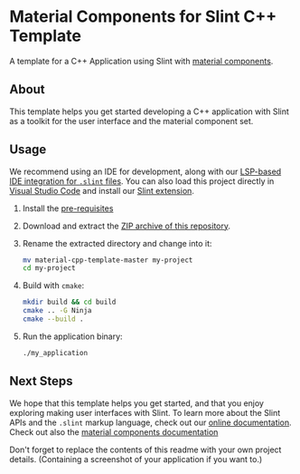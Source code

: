 # Material Components for Slint C++ Template

A template for a C++ Application using Slint with [material components](https://github.com/slint-ui/slint/tree/master/ui-libraries/material).

## About

This template helps you get started developing a C++ application with Slint as a toolkit
for the user interface and the material component set.

## Usage

We recommend using an IDE for development, along with our [LSP-based IDE integration for `.slint` files](https://github.com/slint-ui/slint/blob/master/tools/lsp/README.md). You can also load this project directly in [Visual Studio Code](https://code.visualstudio.com) and install our [Slint extension](https://marketplace.visualstudio.com/items?itemName=Slint.slint).

1. Install the [pre-requisites](https://docs.slint.dev/latest/docs/cpp/cmake)
2. Download and extract the [ZIP archive of this repository](https://github.com/slint-ui/material-cpp-template/archive/refs/heads/master.zip).

3. Rename the extracted directory and change into it:
    ```sh
    mv material-cpp-template-master my-project
    cd my-project
    ```

4. Build with `cmake`:
    ```sh
    mkdir build && cd build
    cmake .. -G Ninja
    cmake --build .
    ```
5. Run the application binary:
    ```sh
    ./my_application
    ```

## Next Steps

We hope that this template helps you get started, and that you enjoy exploring making user interfaces with Slint. To learn more
about the Slint APIs and the `.slint` markup language, check out our [online documentation](https://slint.dev/docs). Check out
also the [material components documentation](https://material.slint.dev/overview/)

Don't forget to replace the contents of this readme with your own project details.
(Containing a screenshot of your application if you want to.)
